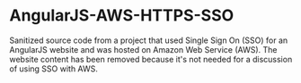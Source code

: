# AngularJS-AWS-HTTPS-SSO
Sanitized source code from a project that used Single Sign On (SSO) for an AngularJS website and was hosted on Amazon Web Service (AWS). The website content has been removed because it's not needed for a discussion of using SSO with AWS.
